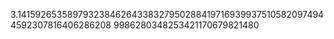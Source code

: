 3.141592653589793238462643383279502884197169399375105820974944592307816406286208
9986280348253421170679821480